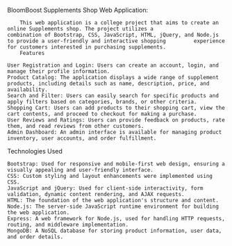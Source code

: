 BloomBoost Supplements Shop Web Application:

        This web application is a college project that aims to create an online Supplements shop. The project utilizes a                 combination of Bootstrap, CSS, JavaScript, HTML, jQuery, and Node.js to provide a user-friendly and interactive shopping         experience for customers interested in purchasing supplements.
        Features

    User Registration and Login: Users can create an account, login, and manage their profile information.
    Product Catalog: The application displays a wide range of supplement products, including details such as name, description, price, and availability.
    Search and Filter: Users can easily search for specific products and apply filters based on categories, brands, or other criteria.
    Shopping Cart: Users can add products to their shopping cart, view the cart contents, and proceed to checkout for making a purchase.
    User Reviews and Ratings: Users can provide feedback on products, rate them, and read reviews from other customers.
    Admin Dashboard: An admin interface is available for managing product inventory, user accounts, and order fulfillment.


Technologies Used

    Bootstrap: Used for responsive and mobile-first web design, ensuring a visually appealing and user-friendly interface.
    CSS: Custom styling and layout enhancements were implemented using CSS.
    JavaScript and jQuery: Used for client-side interactivity, form validation, dynamic content rendering, and AJAX requests.
    HTML: The foundation of the web application's structure and content.
    Node.js: The server-side JavaScript runtime environment for building the web application.
    Express: A web framework for Node.js, used for handling HTTP requests, routing, and middleware implementation.
    MongoDB: A NoSQL database for storing product information, user data, and order details.
 
 
